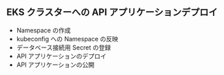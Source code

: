 ## EKS クラスターへの API アプリケーションデプロイ

- Namespace の作成
- kubeconfig への Namespace の反映
- データベース接続用 Secret の登録
- API アプリケーションのデプロイ
- API アプリケーションの公開
